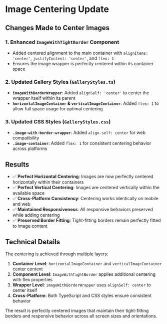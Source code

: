 # Image Centering Update

## Changes Made to Center Images

### 1. Enhanced `ImageWithTightBorder` Component

- Added centered alignment to the main container with `alignItems: 'center'`, `justifyContent: 'center'`, and `flex: 1`
- Ensures the image wrapper is perfectly centered within its container space

### 2. Updated Gallery Styles (`GalleryStyles.ts`)

- **`imageWithBorderWrapper`**: Added `alignSelf: 'center'` to center the wrapper itself within its parent
- **`horizontalImageContainer` & `verticalImageContainer`**: Added `flex: 1` to allow full space usage for optimal centering

### 3. Updated CSS Styles (`GalleryStyles.css`)

- **`.image-with-border-wrapper`**: Added `align-self: center` for web compatibility
- **`.image-container`**: Added `flex: 1` for consistent centering behavior across platforms

## Results

- ✅ **Perfect Horizontal Centering**: Images are now perfectly centered horizontally within their containers
- ✅ **Perfect Vertical Centering**: Images are centered vertically within the available space
- ✅ **Cross-Platform Consistency**: Centering works identically on mobile and web
- ✅ **Maintained Responsiveness**: All responsive behaviors preserved while adding centering
- ✅ **Preserved Border Fitting**: Tight-fitting borders remain perfectly fitted to image content

## Technical Details

The centering is achieved through multiple layers:

1. **Container Level**: `horizontalImageContainer` and `verticalImageContainer` center content
2. **Component Level**: `ImageWithTightBorder` applies additional centering with flex properties
3. **Wrapper Level**: `imageWithBorderWrapper` uses `alignSelf: center` to center itself
4. **Cross-Platform**: Both TypeScript and CSS styles ensure consistent behavior

The result is perfectly centered images that maintain their tight-fitting borders and responsive behavior across all screen sizes and orientations.
